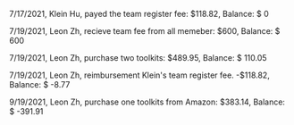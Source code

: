 7/17/2021,  Klein Hu, payed the team register fee: $118.82,                      Balance: $ 0

7/19/2021,  Leon Zh,  recieve team fee from all memeber: $600,                   Balance: $ 600

7/19/2021,  Leon Zh,  purchase two toolkits: $489.95,                            Balance: $ 110.05

7/19/2021,  Leon Zh,  reimbursement Klein's team register fee. -$118.82,         Balance: $ -8.77

9/19/2021,  Leon Zh,  purchase one toolkits from Amazon: $383.14,                Balance: $ -391.91
